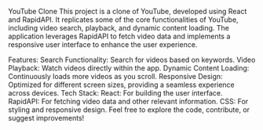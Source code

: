 

YouTube Clone
This project is a clone of YouTube, developed using React and RapidAPI. It replicates some of the core functionalities of YouTube, including video search, playback, and dynamic content loading. The application leverages RapidAPI to fetch video data and implements a responsive user interface to enhance the user experience.

Features:
Search Functionality: Search for videos based on keywords.
Video Playback: Watch videos directly within the app.
Dynamic Content Loading: Continuously loads more videos as you scroll.
Responsive Design: Optimized for different screen sizes, providing a seamless experience across devices.
Tech Stack:
React: For building the user interface.
RapidAPI: For fetching video data and other relevant information.
CSS: For styling and responsive design.
Feel free to explore the code, contribute, or suggest improvements!